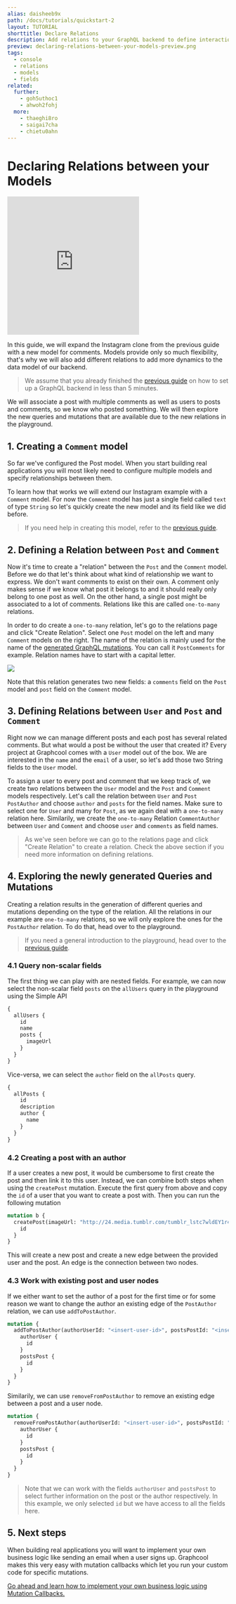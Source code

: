 ```yaml
---
alias: daisheeb9x
path: /docs/tutorials/quickstart-2
layout: TUTORIAL
shorttitle: Declare Relations
description: Add relations to your GraphQL backend to define interactions between models in your data schema. Relations are reflected in your GraphQL schema.
preview: declaring-relations-between-your-models-preview.png
tags:
  - console
  - relations
  - models
  - fields
related:
  further:
    - goh5uthoc1
    - ahwoh2fohj
  more:
    - thaeghi8ro
    - saigai7cha
    - chietu0ahn
---
```


# Declaring Relations between your Models

<iframe height="315" src="https://www.youtube.com/embed/Pz51CTyqSLo" frameborder="0" allowfullscreen></iframe>

In this guide, we will expand the Instagram clone from the previous guide with a new model for comments. Models provide only so much flexibility, that's why we will also add different relations to add more dynamics to the data model of our backend.

> We assume that you already finished the [previous guide](!alias-thaeghi8ro) on how to set up a GraphQL backend in less than 5 minutes.  

We will associate a post with multiple comments as well as users to posts and comments, so we know who posted something. We will then explore the new queries and mutations that are available due to the new relations in the playground.

## 1. Creating a `Comment` model

So far we've configured the Post model. When you start building real applications you will most likely need to configure multiple models and specify relationships between them.

To learn how that works we will extend our Instagram example with a `Comment` model. For now the `Comment` model has just a single field called `text` of type `String` so let's quickly create the new model and its field like we did before.

> If you need help in creating this model, refer to the [previous guide](!alias-thaeghi8ro).

## 2. Defining a Relation between `Post` and `Comment`

Now it's time to create a "relation" between the `Post` and the `Comment` model. Before we do that let's think about what kind of relationship we want to express. We don't want comments to exist on their own. A comment only makes sense if we know what post it belongs to and it should really only belong to one post as well. On the other hand, a single post might be associated to a lot of comments. Relations like this are called `one-to-many` relations.

In order to do create a `one-to-many` relation, let's go to the relations page and click "Create Relation". Select one `Post` model on the left and many `Comment` models on the right. The name of the relation is mainly used for the name of the [generated GraphQL mutations](!alias-ol0yuoz6go). You can call it `PostComments` for example. Relation names have to start with a capital letter.

![](../../images/building-instagram-in-5-minutes-relation.gif)

Note that this relation generates two new fields: a `comments` field on the `Post` model and `post` field on the `Comment` model.

## 3. Defining Relations between `User` and `Post` and `Comment`

Right now we can manage different posts and each post has several related comments. But what would a post be without the user that created it? Every project at Graphcool comes with a `User` model out of the box. We are interested in the `name` and the `email` of a user, so let's add those two String fields to the `User` model.

To assign a user to every post and comment that we keep track of, we create two relations between the `User` model and the `Post` and `Comment` models respectively. Let's call the relation between `User` and `Post` `PostAuthor` and choose `author` and `posts` for the field names. Make sure to select one for `User` and many for `Post`, as we again deal with a `one-to-many` relation here. Similarily, we create the `one-to-many` Relation `CommentAuthor` between `User` and `Comment` and choose `user` and `comments` as field names.

> As we've seen before we can go to the relations page and click "Create Relation" to create a relation. Check the above section if you need more information on defining relations.

## 4. Exploring the newly generated Queries and Mutations

Creating a relation results in the generation of different queries and mutations depending on the type of the relation. All the relations in our example are `one-to-many` relations, so we will only explore the ones for the `PostAuthor` relation. To do that, head over to the playground.

> If you need a general introduction to the playground, head over to the [previous guide](!alias-thaeghi8ro).

### 4.1 Query non-scalar fields

The first thing we can play with are nested fields. For example, we can now select the non-scalar field `posts` on the `allUsers` query in the playground using the Simple API

```graphql
{
  allUsers {
    id
    name
    posts {
      imageUrl
    }
  }
}
```

Vice-versa, we can select the `author` field on the `allPosts` query.

```graphql
{
  allPosts {
    id
    description
    author {
      name
    }
  }
}
```

### 4.2 Creating a post with an author

If a user creates a new post, it would be cumbersome to first create the post and then link it to this user. Instead, we can combine both steps when using the `createPost` mutation. Execute the first query from above and copy the `id` of a user that you want to create a post with. Then you can run the following mutation

```graphql
mutation b {
  createPost(imageUrl: "http://24.media.tumblr.com/tumblr_lstc7wldEY1r4xjo2o1_1280.jpg", description: "#weird #kitten", authorId: "<insert-user-id>") {
    id
  }
}
```

This will create a new post and create a new edge between the provided user and the post. An edge is the connection between two nodes.

### 4.3 Work with existing post and user nodes

If we either want to set the author of a post for the first time or for some reason we want to change the author an existing edge of the `PostAuthor` relation, we can use `addToPostAuthor`.

```graphql
mutation {
  addToPostAuthor(authorUserId: "<insert-user-id>", postsPostId: "<insert-post-id>") {
    authorUser {
      id
    }
    postsPost {
      id
    }
  }
}
```

Similarily, we can use `removeFromPostAuthor` to remove an existing edge between a post and a user node.

```graphql
mutation {
  removeFromPostAuthor(authorUserId: "<insert-user-id>", postsPostId: "<insert-post-id>") {
    authorUser {
      id
    }
    postsPost {
      id
    }
  }
}
```

> Note that we can work with the fields `authorUser` and `postsPost` to select further information on the post or the author respectively. In this example, we only selected `id` but we have access to all the fields here.

## 5. Next steps

When building real applications you will want to implement your own business logic like sending an email when a user signs up. Graphcool makes this very easy with mutation callbacks which let you run your custom code for specific mutations.

[Go ahead and learn how to implement your own business logic using Mutation Callbacks.](!alias-saigai7cha)
